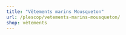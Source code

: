 ```yaml
---
title: "Vêtements marins Mousqueton"
url: /plescop/vetements-marins-mousqueton/
shop: vêtements
---
```

